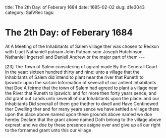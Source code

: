 title: The 2th Day: of Feberary 1684
date: 1685-02-02
slug: d1e3043
category: SalVRec
tags: 


<div markdown class="doc" id="d1e3043">


# The 2th Day: of Feberary 1684

At A Meeting of the Inhabitants of Salem village ther was chosen to Reckon with Liuet Nathaniell putnam John Putnam senr Joseph Hutchinson Nathaniell Ingersoll and Daniell Andrew or the major part of them ---

[23] The Town of Salem considering of agrant made By the Generall Court In the year: sixteen hundred thirty and nine: unto a village that the Inhabitants of Salem did intend to plant near the river that Runeth to Ipswich: upon the sartain Information of severall of our antient Inhabitants that Doe A feirme that the town of Salem had agreed to plant a village near the River that Runeth to Ipswich: and for more then forty years sence; and did grant out Lands unto severall of our Inhabitants upon the place: and our Inhabitants Did severall of them goe thether to dwell and Have Continewed ther Dwelling ther and for many years sence we have settled a village there upon the place above named upon these grounds above named we doe hereby Declare that the grant above named Doth belong to the village above exprest: and we doe by these presence asigne over and give up all our right to the fornamed grant unto this our village
</div>